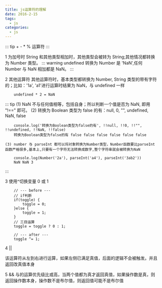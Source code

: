 ```yaml
---
title: js运算符的理解
date: 2016-2-15
tags:
  - js
categories:
  - js
---
```


::: tip + - \* % 运算符
:::

1 为加号时
String 和其他类型相加时，其他类型会被转为 String;其他情况都转换为 Number 类型。
::: warning
undefined 转换为 Number 是 'NaN',任何 Number 与 NaN 相加都是 NaN。
:::

2 其他运算符
其他运算符时，基本类型都转换为 Number, String 类型的带有字符的；比如：'1a', 'a1'进行运算时结果为 NaN，与 undefined 一样

```
    undefined * 2 = NaN
```

::: tip
(1) NaN 不与任何值相等，包括自身；所以判断一个值是否为 NaN, 即用 "!==" 即可。
(2) 转换为 Boolean 类型为 false 的有：null, 0, "", undefined, NaN, false

```
    console.log('转换为Boolean类型为false的有', !!null, !!0, !!"", !!undefined, !!NaN, !!false)
    转换为Boolean类型为false的有 false false false false false false
```

    (3) number 与 parseInt 都可以将对象转换为Number类型，Number函数要比parseInt函数严格很多,基本上,只要有一个字符无法转换成数字,整个字符串就会被转换为NaN

```
    console.log(Number('2a'), parseInt('a4'), parseInt('3ab2'))
    NaN NaN 3
```

:::

3 使用^切换变量 0 或 1

```
    // --- before ---
    // if判断
    if(toggle) {
        toggle = 0;
    }else {
        toggle = 1;
    }
    // 三目运算
    toggle = toggle ? 0 : 1;

    // --- after ---
    toggle ^= 1;
```

4 ||

该运算符从左到右进行运算，如果左侧已满足真值，后面的逻辑不会被触发。并且返回改真值本身

5 &&
与的运算优先级比或高，当两个值都为真才返回真值，如果操作数是真，则返回操作数本身，操作数不是布尔值，则返回值可能不是布尔值
